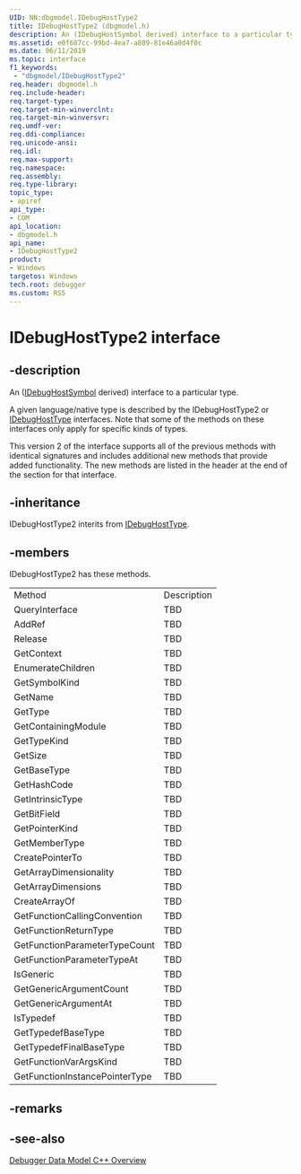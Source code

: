```yaml
---
UID: NN:dbgmodel.IDebugHostType2
title: IDebugHostType2 (dbgmodel.h)
description: An (IDebugHostSymbol derived) interface to a particular type.
ms.assetid: e0f687cc-99bd-4ea7-a809-81e46a0d4f0c
ms.date: 06/11/2019
ms.topic: interface
f1_keywords:
 - "dbgmodel/IDebugHostType2"
req.header: dbgmodel.h
req.include-header:
req.target-type:
req.target-min-winverclnt:
req.target-min-winversvr:
req.umdf-ver:
req.ddi-compliance:
req.unicode-ansi:
req.idl:
req.max-support:
req.namespace:
req.assembly:
req.type-library: 
topic_type: 
- apiref
api_type: 
- COM
api_location: 
- dbgmodel.h
api_name: 
- IDebugHostType2
product:
- Windows
targetos: Windows
tech.root: debugger
ms.custom: RS5
---
```


# IDebugHostType2 interface

## -description

An ([IDebugHostSymbol](nn-dbgmodel-idebughostsymbol.md) derived) interface to a particular type.

A given language/native type is described by the IDebugHostType2 or [IDebugHostType](nn-dbgmodel-idebughosttype.md) interfaces. Note that some of the methods on these interfaces only apply for specific kinds of types.

This version 2 of the interface supports all of the previous methods with identical signatures and includes additional new methods that provide added functionality. The new methods are listed in the header at the end of the section for that interface.

## -inheritance
IDebugHostType2 interits from [IDebugHostType](nn-dbgmodel-idebughosttype.md). 
## -members

<p>IDebugHostType2 has these methods.</p>
<table>
	<tr>
		<td>Method</td>
		<td>Description</td>
	</tr>
	<tr>
		<td>QueryInterface</td>
		<td>TBD</td>
	</tr>
	<tr>
		<td>AddRef</td>
		<td>TBD</td>
	</tr>
	<tr>
		<td>Release</td>
		<td>TBD</td>
	</tr>
	<tr>
		<td>GetContext</td>
		<td>TBD</td>
	</tr>
	<tr>
		<td>EnumerateChildren</td>
		<td>TBD</td>
	</tr>
	<tr>
		<td>GetSymbolKind</td>
		<td>TBD</td>
	</tr>
	<tr>
		<td>GetName</td>
		<td>TBD</td>
	</tr>
	<tr>
		<td>GetType</td>
		<td>TBD</td>
	</tr>
	<tr>
		<td>GetContainingModule</td>
		<td>TBD</td>
	</tr>
	<tr>
		<td>GetTypeKind</td>
		<td>TBD</td>
	</tr>
	<tr>
		<td>GetSize</td>
		<td>TBD</td>
	</tr>
	<tr>
		<td>GetBaseType</td>
		<td>TBD</td>
	</tr>
	<tr>
		<td>GetHashCode</td>
		<td>TBD</td>
	</tr>
	<tr>
		<td>GetIntrinsicType</td>
		<td>TBD</td>
	</tr>
	<tr>
		<td>GetBitField</td>
		<td>TBD</td>
	</tr>
	<tr>
		<td>GetPointerKind</td>
		<td>TBD</td>
	</tr>
	<tr>
		<td>GetMemberType</td>
		<td>TBD</td>
	</tr>
	<tr>
		<td>CreatePointerTo</td>
		<td>TBD</td>
	</tr>
	<tr>
		<td>GetArrayDimensionality</td>
		<td>TBD</td>
	</tr>
	<tr>
		<td>GetArrayDimensions</td>
		<td>TBD</td>
	</tr>
	<tr>
		<td>CreateArrayOf</td>
		<td>TBD</td>
	</tr>
	<tr>
		<td>GetFunctionCallingConvention</td>
		<td>TBD</td>
	</tr>
	<tr>
		<td>GetFunctionReturnType</td>
		<td>TBD</td>
	</tr>
	<tr>
		<td>GetFunctionParameterTypeCount</td>
		<td>TBD</td>
	</tr>
	<tr>
		<td>GetFunctionParameterTypeAt</td>
		<td>TBD</td>
	</tr>
	<tr>
		<td>IsGeneric</td>
		<td>TBD</td>
	</tr>
	<tr>
		<td>GetGenericArgumentCount</td>
		<td>TBD</td>
	</tr>
	<tr>
		<td>GetGenericArgumentAt</td>
		<td>TBD</td>
	</tr>
	<tr>
		<td>IsTypedef</td>
		<td>TBD</td>
	</tr>
	<tr>
		<td>GetTypedefBaseType</td>
		<td>TBD</td>
	</tr>
	<tr>
		<td>GetTypedefFinalBaseType</td>
		<td>TBD</td>
	</tr>
	<tr>
		<td>GetFunctionVarArgsKind</td>
		<td>TBD</td>
	</tr>
	<tr>
		<td>GetFunctionInstancePointerType</td>
		<td>TBD</td>
	</tr>
</table>

## -remarks

## -see-also

[Debugger Data Model C++ Overview](https://docs.microsoft.com/windows-hardware/drivers/debugger/data-model-cpp-overview)
